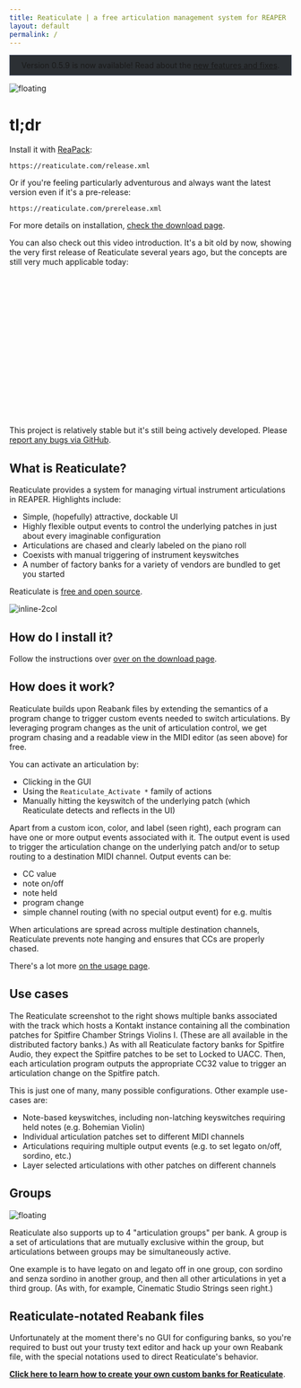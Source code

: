 ```yaml
---
title: Reaticulate | a free articulation management system for REAPER
layout: default
permalink: /
---
```

<div style='border: 1px solid #4f596c; background-color: #2c3034; padding: 9px; text-align: center; margin-bottom: 1em'>
Version 0.5.9 is now available!  Read about the <a href='{% link news.md %}#reaticulate-059-released'>new features and fixes</a>.
</div>

![floating](img/banklist.png)
# tl;dr

Install it with [ReaPack](https://reapack.com/):

```
https://reaticulate.com/release.xml
```

Or if you're feeling particularly adventurous and always want the latest version
even if it's a pre-release:

```
https://reaticulate.com/prerelease.xml
```

For more details on installation, [check the download page](download).



You can also check out this video introduction. It's a bit old by now, showing the very
first release of Reaticulate several years ago, but the concepts are still very much applicable today:

<div data-s9e-mediaembed="youtube" style="display:block;width:100%;max-width:90%"><div
style="overflow:hidden;position:relative;padding-bottom:56.25%"><div class='iframe' allowfullscreen=""
scrolling="no" style="background:url(https://i.ytimg.com/vi/1gDJUIrecE8/hqdefault.jpg) 50% 50% /
cover;border:0;height:100%;left:0;position:absolute;width:100%"
src="https://www.youtube.com/embed/1gDJUIrecE8"></div></div></div>


This project is relatively stable but it's still being actively developed. Please [report any bugs via GitHub](https://github.com/jtackaberry/reaticulate/issues).

## What is Reaticulate?

Reaticulate provides a system for managing virtual instrument articulations in REAPER.  Highlights include:
- Simple, (hopefully) attractive, dockable UI
- Highly flexible output events to control the underlying patches in just about every imaginable configuration
- Articulations are chased and clearly labeled on the piano roll
- Coexists with manual triggering of instrument keyswitches
- A number of factory banks for a variety of vendors are bundled to get you started

Reaticulate is [free and open source](https://github.com/jtackaberry/reaticulate).

![inline-2col](img/pianoroll.png)


## How do I install it?

Follow the instructions over [over on the download page](download).


## How does it work?

Reaticulate builds upon Reabank files by extending the semantics of a program change
to trigger custom events needed to switch articulations.  By leveraging program changes as
the unit of articulation control, we get program chasing and a readable view in the
MIDI editor (as seen above) for free.

You can activate an articulation by:
- Clicking in the GUI
- Using the `Reaticulate_Activate *` family of actions
- Manually hitting the keyswitch of the underlying patch (which Reaticulate detects
  and reflects in the UI)

Apart from a custom icon, color, and label (seen right), each program can have one or more
output events associated with it.  The output event is used to trigger the articulation
change on the underlying patch and/or to setup routing to a destination MIDI channel.
Output events can be:
- CC value
- note on/off
- note held
- program change
- simple channel routing (with no special output event) for e.g. multis

When articulations are spread across multiple destination channels, Reaticulate prevents
note hanging and ensures that CCs are properly chased.

There's a lot more [on the usage page](usage).



## Use cases

The Reaticulate screenshot to the right shows multiple banks associated with the track
which hosts a Kontakt instance containing all the combination patches for Spitfire
Chamber Strings Violins I.  (These are all available in the distributed factory banks.)
As with all Reaticulate factory banks for Spitfire Audio, they expect the Spitfire
patches to be set to Locked to UACC.  Then, each articulation program outputs the
appropriate CC32 value to trigger an articulation change on the Spitfire patch.

This is just one of many, many possible configurations.  Other example use-cases are:
- Note-based keyswitches, including non-latching keyswitches requiring held notes (e.g. Bohemian Violin)
- Individual articulation patches set to different MIDI channels
- Articulations requiring multiple output events (e.g. to set legato on/off, sordino, etc.)
- Layer selected articulations with other patches on different channels



## Groups
![floating](img/groups.png)

Reaticulate also supports up to 4 "articulation groups" per bank.  A group is a set of articulations
that are mutually exclusive  within the group, but articulations between groups may be simultaneously
active.

One example is to have legato on and legato off in one group, con sordino and senza sordino in
another group, and then all other articulations in yet a third group.  (As with, for example,
Cinematic Studio Strings seen right.)



## Reaticulate-notated Reabank files

Unfortunately at the moment there's no GUI for configuring banks, so you're required to
bust out your trusty text editor and hack up your own Reabank file, with the special
notations used to direct Reaticulate's behavior.

<p class='warning'>
    <a href='{% link reabank.md %}'><b>Click here to learn how to create your own custom banks for Reaticulate</b></a>.
</p>
